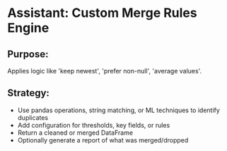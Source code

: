 # Assistant: Custom Merge Rules Engine

## Purpose:
Applies logic like 'keep newest', 'prefer non-null', 'average values'.

## Strategy:
- Use pandas operations, string matching, or ML techniques to identify duplicates
- Add configuration for thresholds, key fields, or rules
- Return a cleaned or merged DataFrame
- Optionally generate a report of what was merged/dropped
